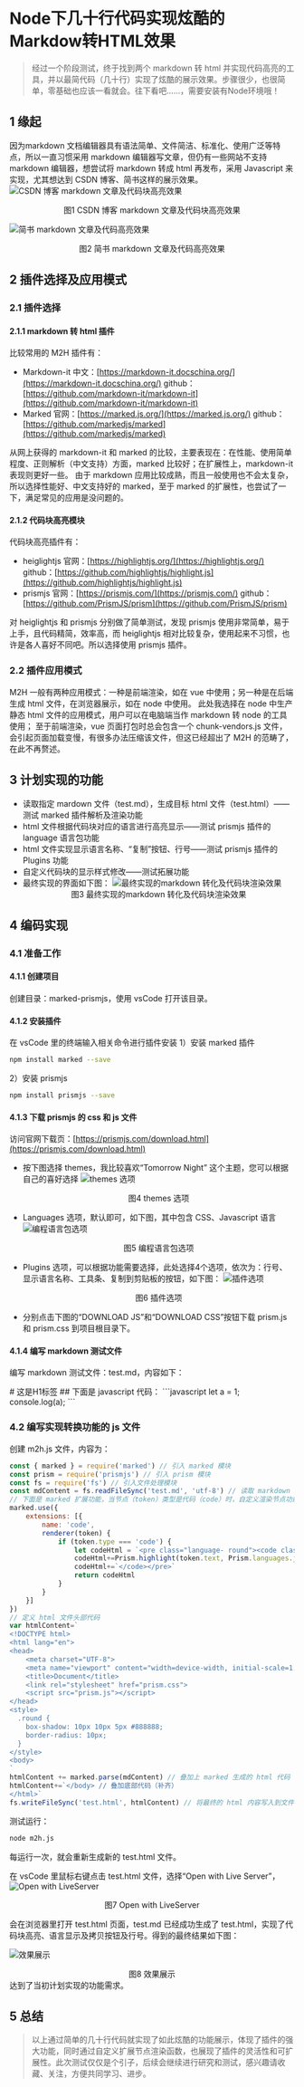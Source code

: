 # Node下几十行代码实现炫酷的Markdow转HTML效果
> 经过一个阶段测试，终于找到两个 markdown 转 html 并实现代码高亮的工具，并以最简代码（几十行）实现了炫酷的展示效果。步骤很少，也很简单，零基础也应该一看就会。往下看吧......，需要安装有Node环境哦！
## 1 缘起
因为markdown 文档编辑器具有语法简单、文件简洁、标准化、使用广泛等特点，所以一直习惯采用 markdown 编辑器写文章，但仍有一些网站不支持 markdown 编辑器，想尝试将 markdown 转成 html 再发布，采用 Javascript 来实现，尤其想达到 CSDN 博客、简书这样的展示效果。
![CSDN 博客 markdown 文章及代码块高亮效果](_static/Node下几十行代码实现炫酷的Markdow转HTML效果-01.png)<center>图1  CSDN 博客 markdown 文章及代码块高亮效果</center>

![简书 markdown 文章及代码高亮效果](_static/Node下几十行代码实现炫酷的Markdow转HTML效果-02.png)<center>图2  简书 markdown 文章及代码高亮效果</center>

## 2 插件选择及应用模式
### 2.1 插件选择
#### 2.1.1 markdown 转 html 插件
比较常用的 M2H 插件有：
- Markdown-it
中文：[https://markdown-it.docschina.org/](https://markdown-it.docschina.org/)
github：[https://github.com/markdown-it/markdown-it](https://github.com/markdown-it/markdown-it)
- Marked
官网：[https://marked.js.org/](https://marked.js.org/)
github：[https://github.com/markedjs/marked](https://github.com/markedjs/marked)

从网上获得的 markdown-it 和 marked 的比较，主要表现在：在性能、使用简单程度、正则解析（中文支持）方面，marked 比较好；在扩展性上，markdown-it 表现则更好一些。
由于 markdown 应用比较成熟，而且一般使用也不会太复杂，所以选择性能好、中文支持好的 marked，至于 marked 的扩展性，也尝试了一下，满足常见的应用是没问题的。
#### 2.1.2 代码块高亮模块
代码块高亮插件有：
- heiglightjs
官网：[https://highlightjs.org/](https://highlightjs.org/)
github：[https://github.com/highlightjs/highlight.js](https://github.com/highlightjs/highlight.js)
- prismjs
官网：[https://prismjs.com/](https://prismjs.com/)
github：[https://github.com/PrismJS/prism](https://github.com/PrismJS/prism)

对 heiglightjs 和 prismjs 分别做了简单测试，发现 prismjs 使用非常简单，易于上手，且代码精简，效率高，而 heiglightjs  相对比较复杂，使用起来不习惯，也许是各人喜好不同吧。所以选择使用 prismjs 插件。
### 2.2 插件应用模式
M2H 一般有两种应用模式：一种是前端渲染，如在 vue 中使用；另一种是在后端生成 html 文件，在浏览器展示，如在 node 中使用。
此处我选择在 node 中生产静态 html 文件的应用模式，用户可以在电脑端当作 markdown 转 node 的工具使用； 至于前端渲染，vue 页面打包时总会包含一个 chunk-vendors.js 文件，会引起页面加载变慢，有很多办法压缩该文件，但这已经超出了 M2H 的范畴了，在此不再赘述。
## 3 计划实现的功能
- 读取指定 mardown 文件（test.md），生成目标 html 文件（test.html）——测试 marked 插件解析及渲染功能
- html 文件根据代码块对应的语言进行高亮显示——测试 prismjs 插件的 language 语言包功能
- html 文件实现显示语言名称、“复制”按钮、行号——测试 prismjs 插件的 Plugins 功能
- 自定义代码块的显示样式修改——测试拓展功能
- 最终实现的界面如下图：
![最终实现的markdown 转化及代码块渲染效果](_static/Node下几十行代码实现炫酷的Markdow转HTML效果-03.png)<center>图3  最终实现的markdown 转化及代码块渲染效果</center>

## 4 编码实现
### 4.1 准备工作
#### 4.1.1 创建项目
创建目录：marked-prismjs，使用 vsCode 打开该目录。
#### 4.1.2 安装插件
在 vsCode 里的终端输入相关命令进行插件安装
1）安装 marked 插件
```bash
npm install marked --save
```
2）安装 prismjs
```bash
npm install prismjs --save
```
#### 4.1.3 下载 prismjs 的 css 和 js 文件
访问官网下载页：[https://prismjs.com/download.html](https://prismjs.com/download.html)
- 按下图选择 themes，我比较喜欢“Tomorrow Night” 这个主题，您可以根据自己的喜好选择
![themes 选项](_static/Node下几十行代码实现炫酷的Markdow转HTML效果-04.png)<center>图4  themes 选项</center>


- Languages 选项，默认即可，如下图，其中包含 CSS、Javascript 语言
 ![编程语言包选项](_static/Node下几十行代码实现炫酷的Markdow转HTML效果-05.png)<center>图5  编程语言包选项</center>
- Plugins 选项，可以根据功能需要选择，此处选择4个选项，依次为：行号、显示语言名称、工具条、复制到剪贴板的按钮，如下图：
![插件选项](_static/Node下几十行代码实现炫酷的Markdow转HTML效果-06.png)<center>图6  插件选项</center>

- 分别点击下图的“DOWNLOAD JS”和“DOWNLOAD CSS”按钮下载 prism.js 和 prism.css 到项目根目录下。
#### 4.1.4 编写 markdown 测试文件
编写 markdown 测试文件：test.md，内容如下：

\# 这是H1标签
\## 下面是 javascript 代码：
\```javascript
    let a = 1;
console.log(a);
\`\`\`
### 4.2 编写实现转换功能的 js 文件
创建 m2h.js 文件，内容为：
```javascript
const { marked } = require('marked') // 引入 marked 模块
const prism = require('prismjs') // 引入 prism 模块
const fs = require('fs') // 引入文件处理模块
const mdContent = fs.readFileSync('test.md', 'utf-8') // 读取 markdown 文件内容
// 下面是 marked 扩展功能，当节点（token）类型是代码（code）时，自定义渲染节点功能，及使用自定义的 renderer 函数来代替默认 renderer 函数，达到改写当前节点生成的 html 代码的样式
marked.use({
    extensions: [{
        name: 'code',   
        renderer(token) {
            if (token.type === 'code') {
                let codeHtml = `<pre class="language- round"><code class="language-`+token.lang+` line-numbers">`
                codeHtml+=Prism.highlight(token.text, Prism.languages.javascript, 'javascript')
                codeHtml+=`</code></pre>`
                return codeHtml
            }
        }
    }]
})
// 定义 html 文件头部代码
var htmlContent=`
<!DOCTYPE html>
<html lang="en">
<head>
    <meta charset="UTF-8">
    <meta name="viewport" content="width=device-width, initial-scale=1.0">
    <title>Document</title>
    <link rel="stylesheet" href="prism.css">
    <script src="prism.js"></script>
</head>
<style>
  .round {
    box-shadow: 10px 10px 5px #888888;
    border-radius: 10px;
  }
</style>
<body>
`
htmlContent += marked.parse(mdContent) // 叠加上 marked 生成的 html 代码
htmlContent+=`</body> // 叠加底部代码（补齐）
</html>`
fs.writeFileSync('test.html', htmlContent) // 将最终的 html 内容写入到文件 test.html

```
测试运行：
```bash
node m2h.js
```
每运行一次，就会重新生成新的 test.html 文件。

在 vsCode 里鼠标右键点击 test.html 文件，选择“Open with Live Server”，
![Open with LiveServer](_static/Node下几十行代码实现炫酷的Markdow转HTML效果-07.png)<center>图7  Open with LiveServer</center>

会在浏览器里打开 test.html 页面，test.md 已经成功生成了 test.html，实现了代码块高亮、语言显示及拷贝按钮及行号。得到的最终结果如下图：

![效果展示](_static/Node下几十行代码实现炫酷的Markdow转HTML效果-08.png)<center>图8  效果展示</center>
达到了当初计划实现的功能需求。
## 5 总结
> 以上通过简单的几十行代码就实现了如此炫酷的功能展示，体现了插件的强大功能，同时通过自定义扩展节点渲染函数，也展现了插件的灵活性和可扩展性。此次测试仅仅是个引子，后续会继续进行研究和测试，感兴趣请收藏、关注，方便共同学习、进步。
